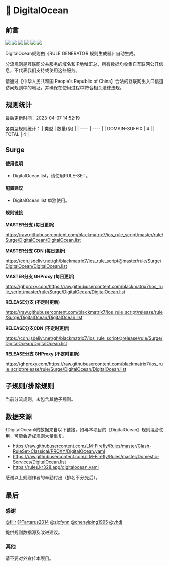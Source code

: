 # 🧸 DigitalOcean

## 前言

![](https://shields.io/badge/-移除重复规则-ff69b4) ![](https://shields.io/badge/-DOMAIN与DOMAIN--SUFFIX合并-green) ![](https://shields.io/badge/-DOMAIN--SUFFIX间合并-critical) ![](https://shields.io/badge/-DOMAIN与DOMAIN--KEYWORD合并-9cf) ![](https://shields.io/badge/-DOMAIN--SUFFIX与DOMAIN--KEYWORD合并-blue) ![](https://shields.io/badge/-IP--CIDR(6)合并-blueviolet) 

DigitalOcean规则由《RULE GENERATOR 规则生成器》自动生成。

分流规则是互联网公共服务的域名和IP地址汇总，所有数据均收集自互联网公开信息，不代表我们支持或使用这些服务。

请通过【中华人民共和国 People's Republic of China】合法的互联网出入口信道访问规则中的地址，并确保在使用过程中符合相关法律法规。

## 规则统计

最后更新时间：2023-04-07 14:52:19

各类型规则统计：
| 类型 | 数量(条)  | 
| ---- | ----  |
| DOMAIN-SUFFIX | 4  | 
| TOTAL | 4  | 


## Surge 

#### 使用说明
- DigitalOcean.list，请使用RULE-SET。

#### 配置建议
- DigitalOcean.list 单独使用。

#### 规则链接
**MASTER分支 (每日更新)**

https://raw.githubusercontent.com/blackmatrix7/ios_rule_script/master/rule/Surge/DigitalOcean/DigitalOcean.list

**MASTER分支 CDN (每日更新)**

https://cdn.jsdelivr.net/gh/blackmatrix7/ios_rule_script@master/rule/Surge/DigitalOcean/DigitalOcean.list

**MASTER分支 GHProxy (每日更新)**

https://ghproxy.com/https://raw.githubusercontent.com/blackmatrix7/ios_rule_script/master/rule/Surge/DigitalOcean/DigitalOcean.list

**RELEASE分支 (不定时更新)**

https://raw.githubusercontent.com/blackmatrix7/ios_rule_script/release/rule/Surge/DigitalOcean/DigitalOcean.list

**RELEASE分支CDN (不定时更新)**

https://cdn.jsdelivr.net/gh/blackmatrix7/ios_rule_script@release/rule/Surge/DigitalOcean/DigitalOcean.list

**RELEASE分支 GHProxy (不定时更新)**

https://ghproxy.com/https://raw.githubusercontent.com/blackmatrix7/ios_rule_script/release/rule/Surge/DigitalOcean/DigitalOcean.list

## 子规则/排除规则


当前分流规则，未包含其他子规则。

## 数据来源

《DigitalOcean》的数据来自以下链接，如与本项目的《DigitalOcean》规则混合使用，可能会造成规则大量重复。

- https://raw.githubusercontent.com/LM-Firefly/Rules/master/Clash-RuleSet-Classical/PROXY/DigitalOcean.yaml
- https://raw.githubusercontent.com/LM-Firefly/Rules/master/Domestic-Services/DigitalOcean.list
- https://rules.kr328.app/digitalocean.yaml


感谢以上规则作者的辛勤付出（排名不分先后）。

## 最后

### 感谢

[@fiiir](https://github.com/fiiir) [@Tartarus2014](https://github.com/Tartarus2014) [@zjcfynn](https://github.com/zjcfynn) [@chenyiping1995](https://github.com/chenyiping1995) [@vhdj](https://github.com/vhdj)

提供规则数据源及改进建议。

### 其他

请不要对外宣传本项目。